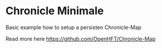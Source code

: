Chronicle Minimale 
====================

Basic example how to setup a persisten Chronicle-Map 

Read more here https://github.com/OpenHFT/Chronicle-Map
